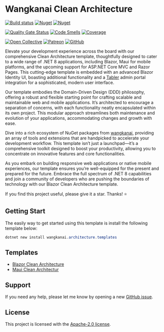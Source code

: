 # Wangkanai Clean Architecture

[![Build status](https://dev.azure.com/wangkanai/GitHub/_apis/build/status/architecture-ai)](https://dev.azure.com/wangkanai/GitHub/_build/latest?definitionId=38)
[![Nuget](https://img.shields.io/nuget/v/Wangkanai.Architecture.Templates?label=NuGet)](https://www.nuget.org/packages/Wangkanai.Architecture.Templates)
[![Nuget](https://img.shields.io/nuget/dt/Wangkanai.Architecture.Templates?label=Downloads)](https://www.nuget.org/packages/Wangkanai.Architecture.Templates)

[![Quality Gate Status](https://sonarcloud.io/api/project_badges/measure?project=wangkanai_architecture&metric=alert_status)](https://sonarcloud.io/summary/new_code?id=wangkanai_architecture)
[![Code Smells](https://sonarcloud.io/api/project_badges/measure?project=wangkanai_architecture&metric=code_smells)](https://sonarcloud.io/summary/new_code?id=wangkanai_architecture)
[![Coverage](https://sonarcloud.io/api/project_badges/measure?project=wangkanai_architecture&metric=coverage)](https://sonarcloud.io/summary/new_code?id=wangkanai_architecture)

[![Open Collective](https://img.shields.io/badge/open%20collective-support%20me-3385FF.svg)](https://opencollective.com/wangkanai)
[![Patreon](https://img.shields.io/badge/patreon-support%20me-d9643a.svg)](https://www.patreon.com/wangkanai)
[![GitHub](https://img.shields.io/github/license/wangkanai/detection)](https://github.com/wangkanai/Detection/blob/dev/LICENSE)

Elevate your development experience across the board with our comprehensive Clean Architecture template,
thoughtfully designed to cater to a wide range of .NET 8 applications,
including Blazor, Maui for mobile platforms, and the upcoming support for ASP.NET Core MVC and Razor Pages.
This cutting-edge template is embedded with an advanced Blazor Identity UI,
boasting additional functionality and a [Tabler](https://github.com/tabler/tabler) admin portal integration
for a sophisticated, modern user interface.

Our template embodies the Domain-Driven Design (DDD) philosophy,
offering a robust and flexible starting point for crafting scalable and maintainable web and mobile applications.
It’s architected to encourage a separation of concerns, with each functionality neatly encapsulated within its own project.
This modular approach streamlines both maintenance and evolution of your applications, accommodating changes and growth with ease.

Dive into a rich ecosystem of NuGet packages from [wangkanai](https://github.com/wangkanai/wangkanai),
providing an array of tools and extensions that are handpicked to accelerate your development workflow.
This template isn’t just a launchpad—it’s a comprehensive toolkit designed to boost your productivity,
allowing you to concentrate on innovative features and core functionalities.

As you embark on building responsive web applications or native mobile experiences,
our template ensures you’re well-equipped for the present and prepared for the future.
Embrace the full spectrum of .NET 8 capabilities and join a community of
developers who are pushing the boundaries of technology with our Blazor Clean Architecture template.

If you find this project useful, please give it a star. Thanks! ⭐

## Getting Start

The easily way to get started using this template is install the following template below:

```powershell
dotnet new install wangkanai.architecture.templates
```

## Templates

- [Blazor Clean Architecture](docs/Blazor.md)
- [Maui Clean Architectur](docs/Maui.md)

## Support

If you need any help, please let me know by opening a new [GitHub issue](https://github.com/wangkanai/architecture/issues/new).

## License

This project is licensed with the [Apache-2.0 license](LICENSE).
